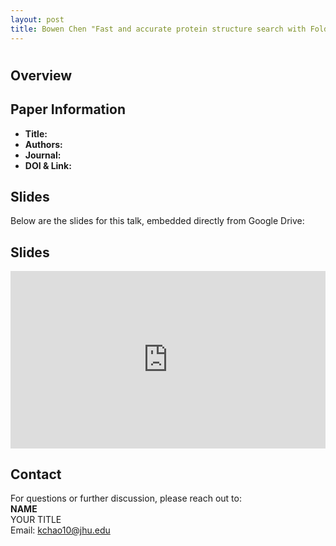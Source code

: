 ```yaml
---
layout: post
title: Bowen Chen "Fast and accurate protein structure search with Foldseek" (Kempen et al.)
---
```

<h1></h1>

<h2>Overview</h2>
<p>
</p>

<h2>Paper Information</h2>
<ul>
  <li><strong>Title:</strong> </li>
  <li><strong>Authors:</strong> </li>
  <li><strong>Journal:</strong></li>
  <li><strong>DOI & Link:</strong> </li>
</ul>

<h2>Slides</h2>
<p>Below are the slides for this talk, embedded directly from Google Drive:</p>
<h2>Slides</h2>
<div class="iframe-container" style="position: relative; padding-bottom: 56.25%; height: 0; overflow: hidden;">
  <iframe
    src="https://drive.google.com/file/d/1TWSMVFt0FdWuR1GITrUb__AEALJ0Ar7_/preview"
    width="100%"
    height="100%"
    style="position: absolute; top: 0; left: 0;"
    frameborder="0"
    allowfullscreen>
  </iframe>
</div>


<h2>Contact</h2>
<p>
  For questions or further discussion, please reach out to:
  <br><strong>NAME</strong><br>
  YOUR TITLE<br>
  Email: <a href="mailto:kchao10@jhu.edu">kchao10@jhu.edu</a>
</p>